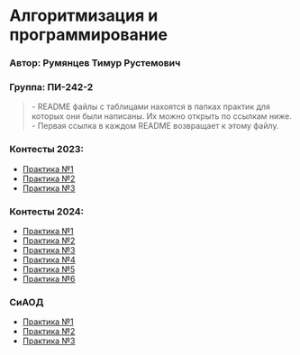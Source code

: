 # Алгоритмизация и программирование  
### Автор:  Румянцев Тимур Рустемович  
### Группа: ПИ-242-2

> \- README файлы с таблицами нахоятся в папках практик для которых они были написаны. Их можно открыть по ссылкам ниже.  
> \- Первая ссылка в каждом README возвращает к этому файлу.

### Контесты 2023:
- [Практика №1](https://github.com/Teru3301/KFU/blob/main/Contests/Contest-2023-09-12/README.md)
- [Практика №2](https://github.com/Teru3301/KFU/blob/main/Contests/Contest-2023-09-19/README.md)
- [Практика №3](https://github.com/Teru3301/KFU/blob/main/Contests/Contest-2023-10-03/README.md)

### Контесты 2024:
- [Практика №1](https://github.com/Teru3301/KFU/blob/main/Contests/Contest-2024-09-11/README.md) 
- [Практика №2](https://github.com/Teru3301/KFU/blob/main/Contests/Contest-2024-09-18/README.md) 
- [Практика №3](https://github.com/Teru3301/KFU/blob/main/Contests/Contest-2024-09-25/README.md)
- [Практика №4](https://github.com/Teru3301/KFU/blob/main/Contests/Contest-2024-10-02/README.md)
- [Практика №5](https://github.com/Teru3301/KFU/blob/main/Contests/Contest-2024-10-09/README.md)
- [Практика №6](https://github.com/Teru3301/KFU/blob/main/Contests/Contest-2024-10-16/README.md)

### СиАОД
- [Практика №1](https://github.com/Teru3301/KFU/blob/main/SiAOD/pz-01/README.md) 
- [Практика №2](https://github.com/Teru3301/KFU/blob/main/SiAOD/pz-02/README.md) 
- [Практика №3](https://github.com/Teru3301/KFU/blob/main/SiAOD/pz-03/README.md)


